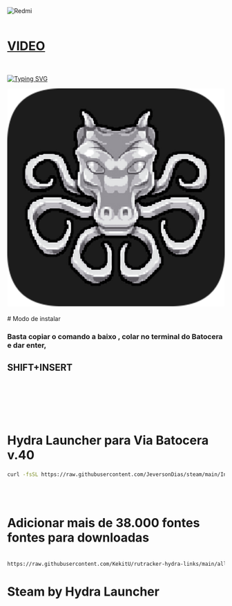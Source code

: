 <img src="https://drive.google.com/uc?id=1D43zTZilQpU0WT662ej4dkJIDszcLGOd" alt="Redmi" />
<br>
<br>

# [VIDEO](https://www.youtube.com/watch?v=KKdr1KZeFqk)
<br>

[![Typing SVG](https://readme-typing-svg.herokuapp.com?font=Fira+Code&weight=300&size=50&duration=4000&pause=1000&color=7dff33&center=true&vCenter=true&random=false&width=1000&lines=Hello%2C+my+name+is+Jeverson+Dias;I'm+38+years+old;I'm+a+Software+Developer;I'm+from+Brazil;welcome%3A)](https://git.io/typing-svg)
<br>
<!--centralizar a imagem-->
<img src="https://raw.githubusercontent.com/JeversonDias/steam/main/hydralauncher.png" alt="Hydra Launcher">

<br>
<br>
# Modo de instalar
<br>
<h3>Basta copiar o comando a baixo , colar no terminal do Batocera e dar enter,</h3>
<h2>SHIFT+INSERT</h2>
<br><br>

<br><br>
# Hydra Launcher para Via Batocera v.40

```bash
curl -fsSL https://raw.githubusercontent.com/JeversonDias/steam/main/Installador | bash
```
<br><br>

# Adicionar mais de 38.000 fontes fontes para downloadas 

```bash

https://raw.githubusercontent.com/KekitU/rutracker-hydra-links/main/all_categories.json

```

# Steam by Hydra Launcher
